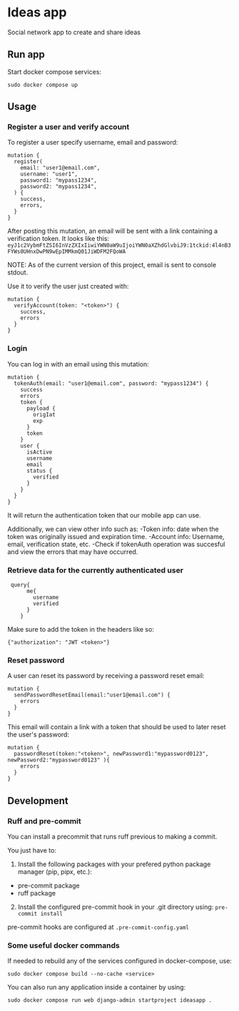 # Ideas app

Social network app to create and share ideas

## Run app


Start docker compose services:

```sudo docker compose up```

## Usage

### Register a user and verify account
To register a user specify username, email and password:

```
mutation {
  register(
    email: "user1@email.com",
    username: "user1",
    password1: "mypass1234",
    password2: "mypass1234",
  ) {
    success,
    errors,
  }
}
```

After posting this mutation, an email will be sent with a link containing a verification token. It looks like this:
`eyJ1c2VybmFtZSI6InVzZXIxIiwiYWN0aW9uIjoiYWN0aXZhdGlvbiJ9:1tckid:4l4nB3FYWs0UHnxDwPN9wEpIMMkmQ01JiWDFM2FQoWA`

NOTE: As of the current version of this project, email is sent to console stdout.

Use it to verify the user just created with:

```
mutation {
  verifyAccount(token: "<token>") {
    success,
    errors
  }
}
```

### Login
You can log in with an email using this mutation:

```
mutation {
  tokenAuth(email: "user1@email.com", password: "mypass1234") {
    success
    errors
    token {
      payload {
        origIat
        exp
      }
      token
    }
    user {
      isActive
      username
      email
      status {
        verified
      }
    }
  }
}
```

It will return the authentication token that our mobile app can use.

Additionally, we can view other info such as:
    -Token info: date when the token was originally issued and expiration time.
    -Account info: Username, email, verification state, etc.
    -Check if tokenAuth operation was succesful and view the errors that may have occurred.

### Retrieve data for the currently authenticated user

```
 query{
      me{
        username
        verified
      }
    }
```

Make sure to add the token in the headers like so:

`{"authorization": "JWT <token>"}`

### Reset password
A user can reset its password by receiving a password reset email:

```
mutation {
  sendPasswordResetEmail(email:"user1@email.com") {
    errors
  }
}
```

This email will contain a link with a token that should be used to later reset the user's password:

```
mutation {
  passwordReset(token:"<token>", newPassword1:"mypassword0123", newPassword2:"mypassword0123" ){
    errors
  }
}
```

## Development

### Ruff and pre-commit

You can install a precommit that runs ruff previous to making a commit.

You just have to:
1. Install the following packages with your prefered python package manager (pip, pipx, etc.):
  - pre-commit package
  - ruff package
2. Install the configured pre-commit hook in your .git directory using:
```pre-commit install```

pre-commit hooks are configured at `.pre-commit-config.yaml`

### Some useful docker commands

If needed to rebuild any of the services configured in docker-compose, use:

```sudo docker compose build --no-cache <service>```

You can also run any application inside a container by using:

```sudo docker compose run web django-admin startproject ideasapp .```